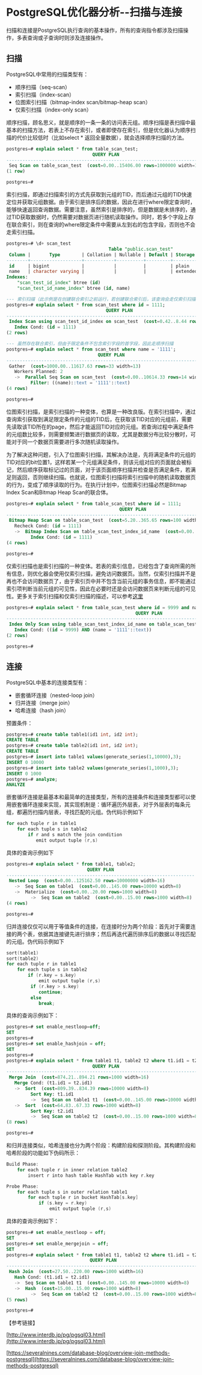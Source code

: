 # PostgreSQL优化器分析--扫描与连接

扫描和连接是PostgreSQL执行查询的基本操作，所有的查询指令都涉及扫描操作，多表查询或子查询时则涉及连接操作。

## **扫描**

PostgreSQL中常用的扫描类型有：

* 顺序扫描（seq-scan）
* 索引扫描（index-scan）
* 位图索引扫描（bitmap-index scan/bitmap-heap scan）
* 仅索引扫描（index-only scan）

顺序扫描，顾名思义，就是顺序的一条一条的访问表元组。顺序扫描是表扫描中最基本的扫描方法，若表上不存在索引，或者即使存在索引，但是优化器认为顺序扫描的代价比较低时（比如select * 返回全量数据），就会选择顺序扫描的方法。

```sql
postgres=# explain select * from table_scan_test;
                                QUERY PLAN                                
--------------------------------------------------------------------------
 Seq Scan on table_scan_test  (cost=0.00..15406.00 rows=1000000 width=13)
(1 row)

postgres=# 
```

索引扫描，即通过扫描索引的方式先获取到元组的TID，而后通过元组的TID快速定位并获取元组数据。由于索引是排序后的数据，因此在进行where限定查询时，能够快速返回查询数据。需要注意，虽然索引是排序的，但是数据是未排序的，通过TID获取数据时，仍然需要对数据页进行随机读取操作。同时，若多个字段上存在联合索引，则在查询的where限定条件中需要从左到右的包含字段，否则也不会走索引扫描。

```sql
postgres=# \d+ scan_test
                                      Table "public.scan_test"
 Column |       Type        | Collation | Nullable | Default | Storage  | Stats target | Description 
--------+-------------------+-----------+----------+---------+----------+--------------+-------------
 id     | bigint            |           |          |         | plain    |              | 
 name   | character varying |           |          |         | extended |              | 
Indexes:
    "scan_test_id_index" btree (id)
    "scan_test_id_name_index" btree (id, name)

--- 索引扫描（此示例是在创建联合索引之前运行，若创建联合索引后，该查询会走仅索引扫描）
postgres=# explain select * from scan_test where id = 1111;
                                     QUERY PLAN                                      
-------------------------------------------------------------------------------------
 Index Scan using scan_test_id_index on scan_test  (cost=0.42..8.44 rows=1 width=13)
   Index Cond: (id = 1111)
(2 rows)

--- 虽然存在联合索引，但由于限定条件不包含索引字段的首字段，因此走顺序扫描
postgres=# explain select * from scan_test where name = '1111';
                                  QUERY PLAN                                  
------------------------------------------------------------------------------
 Gather  (cost=1000.00..11617.63 rows=33 width=13)
   Workers Planned: 2
   ->  Parallel Seq Scan on scan_test  (cost=0.00..10614.33 rows=14 width=13)
         Filter: ((name)::text = '1111'::text)
(4 rows)

postgres=# 
```

位图索引扫描，是索引扫描的一种变体，也算是一种改良版。在索引扫描中，通过查询索引获取到满足限定条件的元组的TID后，在获取该TID对应的元组前，需要先读取该TID所在的page，然后才能返回TID对应的元组。若查询过程中满足条件的元组数比较多，则需要频繁进行数据页的读取，尤其是数据分布比较分散时，可能对于同一个数据页需要进行多次随机读取操作。

为了解决这种问题，引入了位图索引扫描，其解决办法是，先将满足条件的元组的TID对应的bit位置1，这样若某一个元组满足条件，则该元组对应的页面就会被标记，然后顺序获取标记过的页面，对于该页面顺序扫描并检查是否满足条件，若满足则返回，否则继续扫描。也就说，位图索引扫描将索引扫描中的随机读取数据页的行为，变成了顺序读取的行为。在执行计划中，位图索引扫描必然是Bitmap Index Scan和Bitmap Heap Scan的联合体。

```sql
postgres=# explain select * from table_scan_test where id = 1111;
                                          QUERY PLAN                                          
----------------------------------------------------------------------------------------------
 Bitmap Heap Scan on table_scan_test  (cost=5.20..365.65 rows=100 width=13)
   Recheck Cond: (id = 1111)
   ->  Bitmap Index Scan on table_scan_test_index_id_name  (cost=0.00..5.17 rows=100 width=0)
         Index Cond: (id = 1111)
(4 rows)

postgres=# 
```

仅索引扫描也是索引扫描的一种变体。若表的索引信息，已经包含了查询所需的所有信息，则优化器会使用仅索引扫描，避免访问数据页。当然，仅索引扫描并不是再也不会访问数据页了，由于索引页中并不包含当前元组的事务信息，即不能通过索引项判断当前元组的可见性，因此在必要时还是会访问数据页来判断元组的可见性。更多关于索引扫描和仅索引扫描的描述，可以参考[这里](https://medium.com/pgmustard/index-only-scans-in-postgres-a1603f551ee)

```sql
postgres=# explain select * from table_scan_test where id = 9999 and name ='1111';
                                                QUERY PLAN                                                 
-----------------------------------------------------------------------------------------------------------
 Index Only Scan using table_scan_test_index_id_name on table_scan_test  (cost=0.42..8.45 rows=1 width=13)
   Index Cond: ((id = 9999) AND (name = '1111'::text))
(2 rows)

postgres=# 
```

## **连接**

PostgreSQL中基本的连接类型有：

* 嵌套循环连接（nested-loop join）
* 归并连接（merge join）
* 哈希连接（hash join）

预置条件：

```sql
postgres=# create table table1(id1 int, id2 int);
CREATE TABLE
postgres=# create table table2(id1 int, id2 int);
CREATE TABLE
postgres=# insert into table1 values(generate_series(1,10000),3);
INSERT 0 10000
postgres=# insert into table2 values(generate_series(1,1000),3);
INSERT 0 1000
postgres=# analyze;
ANALYZE
```

嵌套循环连接是最基本和最简单的连接类型，所有的连接条件和连接类型都可以使用嵌套循环连接来实现，其实现机制是：循环遍历外层表，对于外层表的每条元组，都遍历扫描内层表，寻找匹配的元组。伪代码示例如下

```c
for each tuple r in table1
    for each tuple s in table2
        if r and s match the join condition
           emit output tuple (r,s)
```

具体的查询示例如下

```sql
postgres=# explain select * from table1, table2;
                              QUERY PLAN                              
----------------------------------------------------------------------
 Nested Loop  (cost=0.00..125162.50 rows=10000000 width=16)
   ->  Seq Scan on table1  (cost=0.00..145.00 rows=10000 width=8)
   ->  Materialize  (cost=0.00..20.00 rows=1000 width=8)
         ->  Seq Scan on table2  (cost=0.00..15.00 rows=1000 width=8)
(4 rows)

postgres=# 
```

归并连接仅仅可以用于等值条件的连接，在连接时分为两个阶段：首先对于需要连接的两个表，依据其连接键先进行排序；然后再迭代遍历排序后的数据以寻找匹配的元组。伪代码示例如下

```c
sort(table1)
sort(table2)
for each tuple r in table1
    for each tuple s in table2
        if (r.key = s.key)
            emit output tuple (r,s)
         if (r.key > s.key)
            continue;
         else
            break;
```

具体的查询示例如下：

```sql
postgres=# set enable_nestloop=off;
SET
postgres=# 
postgres=# set enable_hashjoin = off;
SET
postgres=# 
postgres=# explain select * from table1 t1, table2 t2 where t1.id1 = t2.id1;
                                QUERY PLAN                                 
---------------------------------------------------------------------------
 Merge Join  (cost=874.21..894.21 rows=1000 width=16)
   Merge Cond: (t1.id1 = t2.id1)
   ->  Sort  (cost=809.39..834.39 rows=10000 width=8)
         Sort Key: t1.id1
         ->  Seq Scan on table1 t1  (cost=0.00..145.00 rows=10000 width=8)
   ->  Sort  (cost=64.83..67.33 rows=1000 width=8)
         Sort Key: t2.id1
         ->  Seq Scan on table2 t2  (cost=0.00..15.00 rows=1000 width=8)
(8 rows)

postgres=# 
```

和归并连接类似，哈希连接也分为两个阶段：构建阶段和探测阶段。其构建阶段和哈希阶段的功能如下伪码所示：

```c
Build Phase:
    for each tuple r in inner relation table2
        insert r into hash table HashTab with key r.key

Probe Phase:
    for each tuple s in outer relation table1
        for each tuple r in bucket HashTab[s.key]
            if (s.key = r.key)
                emit output tuple (r,s)
```

具体的查询示例如下：

```sql
postgres=# set enable_nestloop = off;
SET
postgres=# set enable_mergejoin = off;
SET
postgres=# explain select * from table1 t1, table2 t2 where t1.id1 = t2.id1;
                               QUERY PLAN                                
-------------------------------------------------------------------------
 Hash Join  (cost=27.50..220.00 rows=1000 width=16)
   Hash Cond: (t1.id1 = t2.id1)
   ->  Seq Scan on table1 t1  (cost=0.00..145.00 rows=10000 width=8)
   ->  Hash  (cost=15.00..15.00 rows=1000 width=8)
         ->  Seq Scan on table2 t2  (cost=0.00..15.00 rows=1000 width=8)
(5 rows)

postgres=# 
```

【参考链接】

[http://www.interdb.jp/pg/pgsql03.html](http://www.interdb.jp/pg/pgsql03.html)

[https://severalnines.com/database-blog/overview-join-methods-postgresql](https://severalnines.com/database-blog/overview-join-methods-postgresql)
